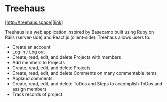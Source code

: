 # Treehaus

[http://treehaus.space][link]

[link]: http://www.treehaus.space

Treehaus is a web application inspired by Basecamp built using Ruby on Rails (server-side)
and React.js (client-side). Treehaus allows users to:

<!-- This is a Markdown checklist. Use it to keep track of your progress! -->

- Create an account
- Log in / Log out
- Create, read, edit, and delete Projects with members
- Add members to Projects
- Create, read, edit, and delete Projects
- Create, read, edit, and delete Comments on many commentable items
- Applaud comments.
- Create, read, edit, and delete ToDos and Steps to accomplish ToDos and assign members
- Track records of project
